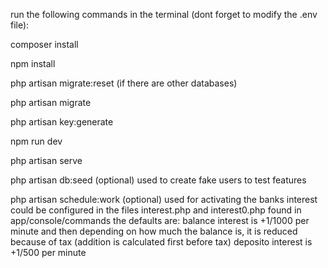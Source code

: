 run the following commands in the terminal (dont forget to modify the .env file):

composer install

npm install

php artisan migrate:reset (if there are other databases)

php artisan migrate

php artisan key:generate

npm run dev

php artisan serve

php artisan db:seed (optional) used to create fake users to test features

php artisan schedule:work (optional) used for activating the banks interest could be configured in the files interest.php and interest0.php found in app/console/commands
the defaults are:
balance interest is +1/1000 per minute and then depending on how much the balance is, it is reduced because of tax (addition is calculated first before tax)
deposito interest is +1/500 per minute
